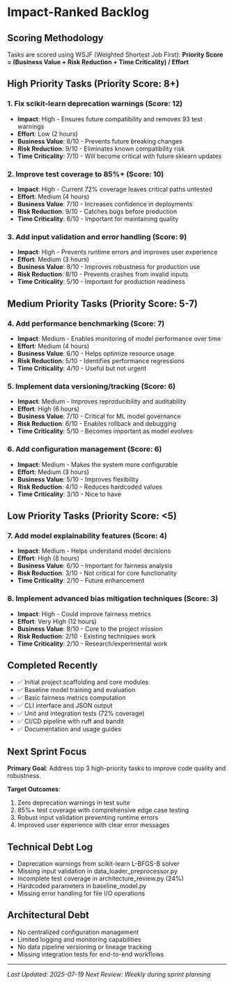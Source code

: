 # Impact-Ranked Backlog

## Scoring Methodology
Tasks are scored using WSJF (Weighted Shortest Job First): 
**Priority Score = (Business Value + Risk Reduction + Time Criticality) / Effort**

## High Priority Tasks (Priority Score: 8+)

### 1. Fix scikit-learn deprecation warnings (Score: 12)
- **Impact**: High - Ensures future compatibility and removes 93 test warnings
- **Effort**: Low (2 hours)
- **Business Value**: 8/10 - Prevents future breaking changes
- **Risk Reduction**: 9/10 - Eliminates known compatibility risk
- **Time Criticality**: 7/10 - Will become critical with future sklearn updates

### 2. Improve test coverage to 85%+ (Score: 10)
- **Impact**: High - Current 72% coverage leaves critical paths untested
- **Effort**: Medium (4 hours)  
- **Business Value**: 7/10 - Increases confidence in deployments
- **Risk Reduction**: 9/10 - Catches bugs before production
- **Time Criticality**: 6/10 - Important for maintaining quality

### 3. Add input validation and error handling (Score: 9)
- **Impact**: High - Prevents runtime errors and improves user experience
- **Effort**: Medium (3 hours)
- **Business Value**: 8/10 - Improves robustness for production use
- **Risk Reduction**: 8/10 - Prevents crashes from invalid inputs
- **Time Criticality**: 5/10 - Important for production readiness

## Medium Priority Tasks (Priority Score: 5-7)

### 4. Add performance benchmarking (Score: 7)
- **Impact**: Medium - Enables monitoring of model performance over time
- **Effort**: Medium (4 hours)
- **Business Value**: 6/10 - Helps optimize resource usage
- **Risk Reduction**: 5/10 - Identifies performance regressions
- **Time Criticality**: 4/10 - Useful but not urgent

### 5. Implement data versioning/tracking (Score: 6)
- **Impact**: Medium - Improves reproducibility and auditability
- **Effort**: High (6 hours)
- **Business Value**: 7/10 - Critical for ML model governance
- **Risk Reduction**: 6/10 - Enables rollback and debugging
- **Time Criticality**: 5/10 - Becomes important as model evolves

### 6. Add configuration management (Score: 6)
- **Impact**: Medium - Makes the system more configurable
- **Effort**: Medium (3 hours)
- **Business Value**: 5/10 - Improves flexibility
- **Risk Reduction**: 4/10 - Reduces hardcoded values
- **Time Criticality**: 3/10 - Nice to have

## Low Priority Tasks (Priority Score: <5)

### 7. Add model explainability features (Score: 4)
- **Impact**: Medium - Helps understand model decisions
- **Effort**: High (8 hours)
- **Business Value**: 6/10 - Important for fairness analysis
- **Risk Reduction**: 3/10 - Not critical for core functionality
- **Time Criticality**: 2/10 - Future enhancement

### 8. Implement advanced bias mitigation techniques (Score: 3)
- **Impact**: High - Could improve fairness metrics
- **Effort**: Very High (12 hours)
- **Business Value**: 8/10 - Core to the project mission
- **Risk Reduction**: 2/10 - Existing techniques work
- **Time Criticality**: 2/10 - Research/experimental work

## Completed Recently
- ✅ Initial project scaffolding and core modules
- ✅ Baseline model training and evaluation
- ✅ Basic fairness metrics computation
- ✅ CLI interface and JSON output
- ✅ Unit and integration tests (72% coverage)
- ✅ CI/CD pipeline with ruff and bandit
- ✅ Documentation and usage guides

## Next Sprint Focus
**Primary Goal**: Address top 3 high-priority tasks to improve code quality and robustness.

**Target Outcomes**:
1. Zero deprecation warnings in test suite
2. 85%+ test coverage with comprehensive edge case testing
3. Robust input validation preventing runtime errors
4. Improved user experience with clear error messages

## Technical Debt Log
- Deprecation warnings from scikit-learn L-BFGS-B solver
- Missing input validation in data_loader_preprocessor.py
- Incomplete test coverage in architecture_review.py (24%)
- Hardcoded parameters in baseline_model.py
- Missing error handling for file I/O operations

## Architectural Debt
- No centralized configuration management
- Limited logging and monitoring capabilities
- No data pipeline versioning or lineage tracking
- Missing integration tests for end-to-end workflows

---

*Last Updated: 2025-07-19*
*Next Review: Weekly during sprint planning*